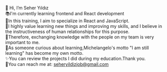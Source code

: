 👋 Hi, I’m Seher Yıldız </br>
📚I'm currently learning frontend and React development </br>
🎯In this training, I aim to specialize in React and JavaScript. </br>
📍I highly value learning new things and improving my skills, and I believe in the instructiveness of human relationships for this purpose. </br> 🌈Therefore, exchanging knowledge with the people on my team is very important to me. </br> 💫As someone curious about learning,Michelangelo's motto "I am still learning" has become my own motto. </br>
✨You can review the projects I did during my education.Thank you. </br>
📩You can reach me at: seheryildizjob@gmail.com </br>
